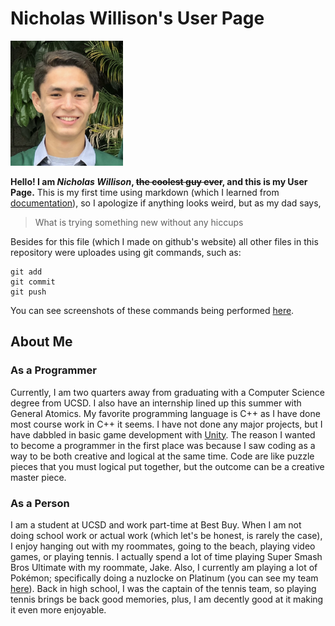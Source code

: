 # Nicholas Willison's User Page
<img src="screenshots/Nick.png" width="180" height="200" />

**Hello! I am _Nicholas Willison_, ~~the coolest guy ever~~, and this is my User Page.** This is my first time using markdown (which I learned from [documentation](https://docs.github.com/en/github/writing-on-github/basic-writing-and-formatting-syntax)), so I apologize if anything looks weird, but as my dad says,
> What is trying something new without any hiccups

Besides for this file (which I made on github's website) all other files in this repository were uploades using git commands, such as: 
```
git add
git commit
git push
```
You can see screenshots of these commands being performed [here](git.md).
## About Me
### As a Programmer
Currently, I am two quarters away from graduating with a Computer Science degree from UCSD.
I also have an internship lined up this summer with General Atomics. 
My favorite programming language is C++ as I have done most course work in C++ it seems. 
I have not done any major projects, but I have dabbled in basic game development with [Unity](https://unity.com/). 
The reason I wanted to become a programmer in the first place was because I saw coding as a way to be both creative and logical at the same time. 
Code are like puzzle pieces that you must logical put together, but the outcome can be a creative master piece.
### As a Person
I am a student at UCSD and work part-time at Best Buy. 
When I am not doing school work or actual work (which let's be honest, is rarely the case), I enjoy hanging out with my roommates, going to the beach, playing video games, or playing tennis. 
I actually spend a lot of time playing Super Smash Bros Ultimate with my roommate, Jake. 
Also, I currently am playing a lot of Pokémon; specifically doing a nuzlocke on Platinum (you can see my team [here](screenshots/team.png)). 
Back in high school, I was the captain of the tennis team, so playing tennis brings be back good memories, plus, I am decently good at it making it even more enjoyable.
